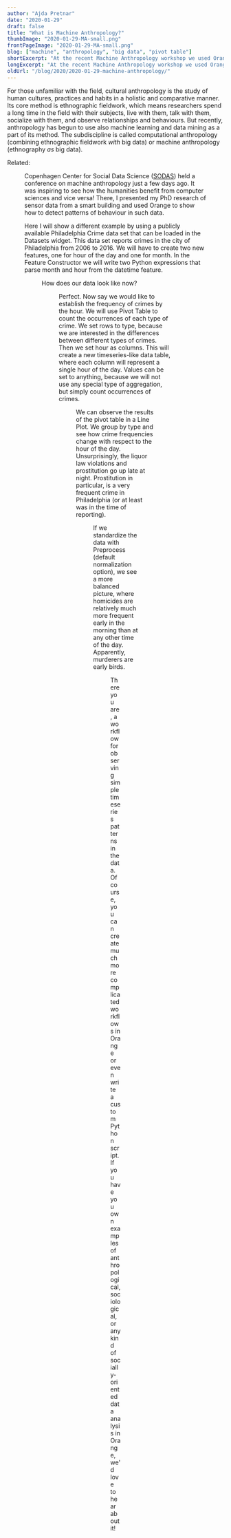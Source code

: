```yaml
---
author: "Ajda Pretnar"
date: "2020-01-29"
draft: false
title: "What is Machine Anthropology?"
thumbImage: "2020-01-29-MA-small.png"
frontPageImage: "2020-01-29-MA-small.png"
blog: ["machine", "anthropology", "big data", "pivot table"]
shortExcerpt: "At the recent Machine Anthropology workshop we used Orange to explore anthropological data."
longExcerpt: "At the recent Machine Anthropology workshop we used Orange to explore anthropological data."
oldUrl: "/blog/2020/2020-01-29-machine-anthropology/"
---
```


For those unfamiliar with the field, cultural anthropology is the study of human cultures, practices and habits in a holistic and comparative manner. Its core method is ethnographic fieldwork, which means researchers spend a long time in the field with their subjects, live with them, talk with them, socialize with them, and observe relationships and behaviours. But recently, anthropology has begun to use also machine learning and data mining as a part of its method. The subdiscipline is called computational anthropology (combining ethnographic fieldwork *with* big data) or machine anthropology (ethnography *as* big data).

Related: <LinkNew url="/blog/2018/11/06/data-mining-for-anthropologists/" name="Data Mining for Anthropologists"/>

<Figure src="2020-01-29-MA-big.png" />

Copenhagen Center for Social Data Science ([SODAS](https://sodas.ku.dk/)) held a conference on machine anthropology just a few days ago. It was inspiring to see how the humanities benefit from computer sciences and vice versa! There, I presented my PhD research of sensor data from a smart building and used Orange to show how to detect patterns of behaviour in such data.

Here I will show a different example by using a publicly available Philadelphia Crime data set that can be loaded in the Datasets widget. This data set reports crimes in the city of Philadelphia from 2006 to 2016. We will have to create two new features, one for hour of the day and one for month. In the Feature Constructor we will write two Python expressions that parse month and hour from the datetime feature.

<Figure src="2020-01-29-feat-const.png" />

How does our data look like now?

<Figure src="2020-01-29-data-table.png" />

Perfect. Now say we would like to establish the frequency of crimes by the hour. We will use Pivot Table to count the occurrences of each type of crime. We set rows to type, because we are interested in the differences between different types of crimes. Then we set hour as columns. This will create a new timeseries-like data table, where each column will represent a single hour of the day. Values can be set to anything, because we will not use any special type of aggregation, but simply count occurrences of crimes.

<Figure src="2020-01-29-pivot-table.png" />

We can observe the results of the pivot table in a Line Plot. We group by type and see how crime frequencies change with respect to the hour of the day. Unsurprisingly, the liquor law violations and prostitution go up late at night. Prostitution in particular, is a very frequent crime in Philadelphia (or at least was in the time of reporting).

<Figure src="2020-01-29-line-plot.png" />

If we standardize the data with Preprocess (default normalization option), we see a more balanced picture, where homicides are relatively much more frequent early in the morning than at any other time of the day. Apparently, murderers are early birds.

<Figure src="2020-01-29-line-plot-standardize.png" />

There you are, a workflow for observing simple timeseries patterns in the data. Of course, you can create much more complicated workflows in Orange or even write a custom Python script. If you have you own examples of anthropological, sociological, or any kind of socially-oriented data analysis in Orange, we'd love to hear about it!

<Figure src="2020-01-29-workflow.png" />

